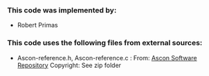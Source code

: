 ### This code was implemented by:

* Robert Primas

### This code uses the following files from external sources:

* Ascon-reference.h, Ascon-reference.c :
From: [Ascon Software Repository](https://github.com/ascon/crypto_aead/archive/master.zip)
Copyright: See zip folder

